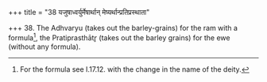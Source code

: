 +++
title = "38 यजुषाध्वर्युर्मेषार्थान् मेष्यर्थान्प्रतिप्रस्थाता"

+++
38. The Adhvaryu (takes out the barley-grains) for the ram with a formula[^1], the Pratiprasthātr̥ (takes out the barley grains) for the ewe (without any formula).


[^1]: For the formula see I.17.12. with the change in the name of the deity.
